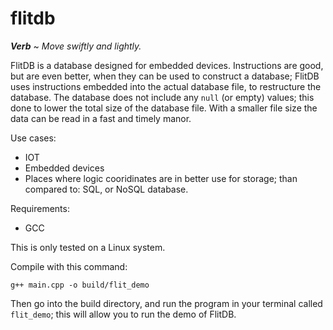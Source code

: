 # flitdb

***Verb*** ~ *Move swiftly and lightly.*

FlitDB is a database designed for embedded devices. Instructions are good, but are even better, when they can be used to construct a database; FlitDB uses instructions embedded into the actual database file, to restructure the database. The database does not include any `null` (or empty) values; this done to lower the total size of the database file. With a smaller file size the data can be read in a fast and timely manor.

Use cases:
 - IOT
 - Embedded devices
 - Places where logic cooridinates are in better use for storage; than compared to: SQL, or NoSQL database.

Requirements:
 - GCC

This is only tested on a Linux system.

Compile with this command:

	g++ main.cpp -o build/flit_demo

Then go into the build directory, and run the program in your terminal called `flit_demo`; this will allow you to run the demo of FlitDB.